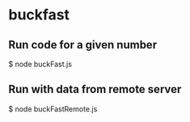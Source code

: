 # buckfast

## Run code for a given number
$ node buckFast.js

## Run with data from remote server
$ node buckFastRemote.js
